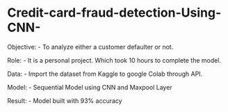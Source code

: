 # Credit-card-fraud-detection-Using-CNN-

Objective: - To analyze either a customer defaulter or not.

Role: - It is a personal project. Which took 10 hours to complete the model.

Data: - Import the dataset from Kaggle to google Colab through API.

Model: - Sequential Model using CNN and Maxpool Layer

Result: - Model built with 93% accuracy
